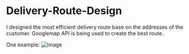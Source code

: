 # Delivery-Route-Design
I designed the most efficient delivery route base on the addresses of the customer. Googlemap API is being used to create the best route.

One example:
![image](https://user-images.githubusercontent.com/36490909/167242869-3ebea71d-9568-4b7e-a02f-bda1643d344a.png)
